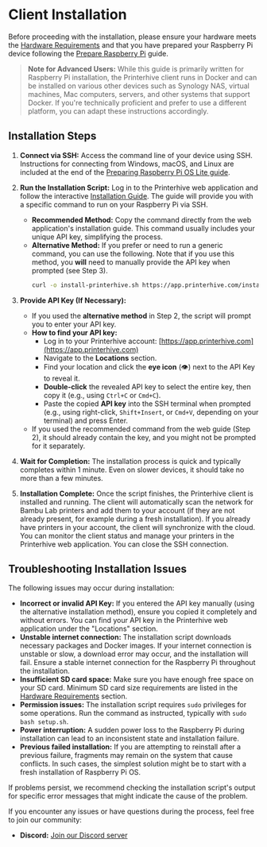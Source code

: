 # Client Installation

Before proceeding with the installation, please ensure your hardware meets the [Hardware Requirements](./hardware-requirements.md) and that you have prepared your Raspberry Pi device following the [Prepare Raspberry Pi](./prepare-raspberry-pi.md) guide.

> **Note for Advanced Users:** While this guide is primarily written for Raspberry Pi installation, the Printerhive client runs in Docker and can be installed on various other devices such as Synology NAS, virtual machines, Mac computers, servers, and other systems that support Docker. If you're technically proficient and prefer to use a different platform, you can adapt these instructions accordingly.

## Installation Steps

1.  **Connect via SSH:** Access the command line of your device using SSH. Instructions for connecting from Windows, macOS, and Linux are included at the end of the [Preparing Raspberry Pi OS Lite guide](./prepare-raspberry-pi.md#_10-power-on-and-connect).

2.  **Run the Installation Script:** Log in to the Printerhive web application and follow the interactive [Installation Guide](/getting-started/installation_guide). The guide will provide you with a specific command to run on your Raspberry Pi via SSH.
    *   **Recommended Method:** Copy the command directly from the web application's installation guide. This command usually includes your unique API key, simplifying the process.
    *   **Alternative Method:** If you prefer or need to run a generic command, you can use the following. Note that if you use this method, you **will** need to manually provide the API key when prompted (see Step 3).
        ```bash
        curl -o install-printerhive.sh https://app.printerhive.com/install && bash install-printerhive.sh
        ```

3.  **Provide API Key (If Necessary):**
    *   If you used the **alternative method** in Step 2, the script will prompt you to enter your API key.
    *   **How to find your API key:**
        *   Log in to your Printerhive account: [https://app.printerhive.com](https://app.printerhive.com)
        *   Navigate to the **Locations** section.
        *   Find your location and click the **eye icon** (👁️) next to the API Key to reveal it.
        *   **Double-click** the revealed API key to select the entire key, then copy it (e.g., using `Ctrl+C` or `Cmd+C`).
        *   Paste the copied **API key** into the SSH terminal when prompted (e.g., using right-click, `Shift+Insert`, or `Cmd+V`, depending on your terminal) and press Enter.
    *   If you used the recommended command from the web guide (Step 2), it should already contain the key, and you might not be prompted for it separately.

4.  **Wait for Completion:** The installation process is quick and typically completes within 1 minute. Even on slower devices, it should take no more than a few minutes.

5.  **Installation Complete:** Once the script finishes, the Printerhive client is installed and running. The client will automatically scan the network for Bambu Lab printers and add them to your account (if they are not already present, for example during a fresh installation). If you already have printers in your account, the client will synchronize with the cloud. You can monitor the client status and manage your printers in the Printerhive web application. You can close the SSH connection.

## Troubleshooting Installation Issues

The following issues may occur during installation:

*   **Incorrect or invalid API Key:** If you entered the API key manually (using the alternative installation method), ensure you copied it completely and without errors. You can find your API key in the Printerhive web application under the "Locations" section.
*   **Unstable internet connection:** The installation script downloads necessary packages and Docker images. If your internet connection is unstable or slow, a download error may occur, and the installation will fail. Ensure a stable internet connection for the Raspberry Pi throughout the installation.
*   **Insufficient SD card space:** Make sure you have enough free space on your SD card. Minimum SD card size requirements are listed in the [Hardware Requirements](./hardware-requirements.md) section.
*   **Permission issues:** The installation script requires `sudo` privileges for some operations. Run the command as instructed, typically with `sudo bash setup.sh`.
*   **Power interruption:** A sudden power loss to the Raspberry Pi during installation can lead to an inconsistent state and installation failure.
*   **Previous failed installation:** If you are attempting to reinstall after a previous failure, fragments may remain on the system that cause conflicts. In such cases, the simplest solution might be to start with a fresh installation of Raspberry Pi OS.

If problems persist, we recommend checking the installation script's output for specific error messages that might indicate the cause of the problem.

If you encounter any issues or have questions during the process, feel free to join our community:

*   **Discord:** [Join our Discord server](https://discord.gg/AwNP6HwvMZ) 